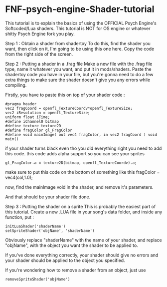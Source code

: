 # FNF-psych-engine-Shader-tutorial

This tutorial is to explain the basics of using the OFFICIAL Psych Engine's Softcoded/Lua shaders. This tutorial is NOT for OS engine or whatever shitty Psych Engine fork you play.

Step 1 : Obtain a shader from shadertoy
To do this, find the shader you want, then click on it, I'm going to be using this one here.
Copy the code from the right side of the screen.

Step 2 : Putting a shader in a .frag file
Make a new file with the .frag file type, name it whatever you want, and put it in mods/shaders. Paste the shadertoy code you have in your file, but you're gonna need to do a few extra things to make sure the shader doesn't give you any errors while compiling.

Firstly, you have to paste this on top of your shader code :

```
#pragma header
vec2 fragCoord = openfl_TextureCoordv*openfl_TextureSize;
vec2 iResolution = openfl_TextureSize;
uniform float iTime;
#define iChannel0 bitmap
#define texture texture2D
#define fragColor gl_FragColor
#define void mainImage( out vec4 fragColor, in vec2 fragCoord ) void main()
```

if your shader turns black even tho you did everything right you need to add this code. this code adds alpha support so you can see your sprites 
```
gl_FragColor.a = texture2D(bitmap, openfl_TextureCoordv).a;
```
make sure to put this code on the bottom of something like this fragColor = vec4(col,1.0);

now, find the mainImage void in the shader, and remove it's parameters.

And that should be your shader file done.

Step 3 : Putting the shader on a sprite
This is probably the easiest part of this tutorial. Create a new .LUA file in your song's data folder, and inside any function, put :
```
initLuaShader('shaderName')
setSpriteShader('objName', 'shaderName')
```
Obviously replace "shaderName" with the name of your shader, and replace "objName", with the object you want the shader to be applied to.

If you've done everything correctly, your shader should give no errors and your shader should be applied to the object you specified.

If you're wondering how to remove a shader from an object, just use 
```
removeSpriteShader('objName')
```
